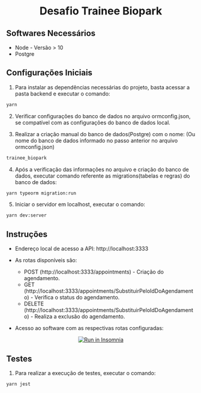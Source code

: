 <h1 align="center">
  Desafio Trainee Biopark
</h1>

## Softwares Necessários
* Node - Versão > 10
* Postgre

## Configurações Iniciais
1. Para instalar as dependências necessárias do projeto, basta acessar a pasta backend e executar o comando: 

```sh
yarn
```

2. Verificar configurações do banco de dados no arquivo ormconfig.json, se compatível com as configurações do banco de dados local.

3. Realizar a criação manual do banco de dados(Postgre) com o nome: (Ou nome do banco de dados informado no passo anterior no arquivo ormconfig.json) 

```sh
trainee_biopark
```

4. Após a verificação das informações no arquivo e criação do banco de dados, executar comando referente as migrations(tabelas e regras) do banco de dados:

```sh
yarn typeorm migration:run
```

5. Iniciar o servidor em localhost, executar o comando:

```sh
yarn dev:server
```

## Instruções

* Endereço local de acesso a API: http://localhost:3333
* As rotas disponíveis são:
    * POST (http://localhost:3333/appointments) - Criação do agendamento.
    * GET (http://localhost:3333/appointments/SubstituirPeloIdDoAgendamento) - Verifica o status do agendamento.
    * DELETE (http://localhost:3333/appointments/SubstituirPeloIdDoAgendamento) - Realiza a exclusão do agendamento.

* Acesso ao software com as respectivas rotas configuradas:

<div align="center">
  <a href="https://insomnia.rest/run/?label=Desafio%20Trainee%20Biopark&uri=https%3A%2F%2Fgithub.com%2FWagnerFilipeMoura%2Fdesafio-trainee-biopark%2Fblob%2Fmain%2Finsomnia.json" target="_blank"><img src="https://insomnia.rest/images/run.svg" alt="Run in Insomnia"></a>
</div>

## Testes
1. Para realizar a execução de testes, executar o comando: 

```sh
yarn jest
```